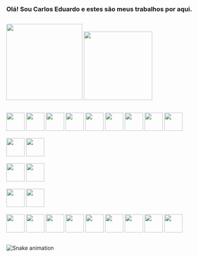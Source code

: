 ### Olá! Sou Carlos Eduardo e estes são meus trabalhos por aqui.

##

<!--
**CarllosDc13/CarllosDc13** is a ✨ _special_ ✨ repository because its `README.md` (this file) appears on your GitHub profile.

Here are some ideas to get you started:

- 🔭 I’m currently working on ...
- 🌱 I’m currently learning ...
- 👯 I’m looking to collaborate on ...
- 🤔 I’m looking for help with ...
- 💬 Ask me about ...
- 📫 How to reach me: ...
- 😄 Pronouns: ...
- ⚡ Fun fact: ...
-->
  <div>
  <div>
    <img height="200em" src="https://github-readme-stats.vercel.app/api?username=CarllosDc13&locale=pt-BR&show_icons=true&theme=dark&include_all_commits=true&count_private=true&ring_color=79fe96"/>
    <img height="180em" src="https://github-readme-stats.vercel.app/api/top-langs/?username=CarllosDc13&locale=pt-BR&layout=compact&langs_count=16&theme=dark"/>
  </div>

  ##
  
  <div style="margin: 1rem 0 0 0">
    <img style="height: 3rem" src="https://cdn.jsdelivr.net/gh/devicons/devicon/icons/html5/html5-original-wordmark.svg" />
    <img style="height: 3rem" src="https://cdn.jsdelivr.net/gh/devicons/devicon/icons/javascript/javascript-plain.svg" />
    <img style="height: 3rem" src="https://cdn.jsdelivr.net/gh/devicons/devicon/icons/css3/css3-original-wordmark.svg" />
    <img style="height: 3rem" src="https://cdn.jsdelivr.net/gh/devicons/devicon/icons/react/react-original-wordmark.svg" />
    <img style="height: 3rem" src="https://cdn.jsdelivr.net/gh/devicons/devicon/icons/angularjs/angularjs-original.svg" />
    <img style="height: 3rem" src="https://cdn.jsdelivr.net/gh/devicons/devicon/icons/typescript/typescript-original.svg" />
    <img style="height: 3rem" src="https://cdn.jsdelivr.net/gh/devicons/devicon/icons/redux/redux-original.svg" />
    <img style="height: 3rem" src="https://cdn.jsdelivr.net/gh/devicons/devicon/icons/tailwindcss/tailwindcss-original-wordmark.svg" />
    <img style="height: 3rem" src="https://cdn.jsdelivr.net/gh/devicons/devicon/icons/bootstrap/bootstrap-original-wordmark.svg" />
  </div>
  <div style="margin: 1rem 0 0 0">
    <img style="height: 3rem" src="https://cdn.jsdelivr.net/gh/devicons/devicon/icons/csharp/csharp-original.svg" />
    <img style="height: 3rem" src="https://cdn.jsdelivr.net/gh/devicons/devicon/icons/nodejs/nodejs-original.svg" />
  </div>
  <div style="margin: 15px 0 0 0">
    <img style="height: 3rem" src="https://cdn.jsdelivr.net/gh/devicons/devicon/icons/flutter/flutter-original.svg" />
    <img style="height: 3rem" src="https://cdn.jsdelivr.net/gh/devicons/devicon/icons/dart/dart-original.svg" />
  </div>
  <div style="margin: 1rem 0 0 0">
    <img style="height: 3rem" src="https://cdn.jsdelivr.net/gh/devicons/devicon/icons/visualstudio/visualstudio-plain.svg" />
    <img style="height: 3rem" src="https://cdn.jsdelivr.net/gh/devicons/devicon/icons/vscode/vscode-original-wordmark.svg" />
  </div>
  <div style="margin: 1rem 0 0 0">    
    <img style="height: 3rem" src="https://cdn.jsdelivr.net/gh/devicons/devicon/icons/dotnetcore/dotnetcore-original.svg" /> 
    <img style="height: 3rem" src="https://cdn.jsdelivr.net/gh/devicons/devicon/icons/figma/figma-original.svg" />
    <img style="height: 3rem" src="https://cdn.jsdelivr.net/gh/devicons/devicon/icons/git/git-original.svg" />
    <img style="height: 3rem" src="https://cdn.jsdelivr.net/gh/devicons/devicon/icons/github/github-original.svg" />
    <img style="height: 3rem" src="https://cdn.jsdelivr.net/gh/devicons/devicon/icons/mysql/mysql-original.svg" />
    <img style="height: 3rem" src="https://cdn.jsdelivr.net/gh/devicons/devicon/icons/npm/npm-original-wordmark.svg" />
    <img style="height: 3rem" src="https://cdn.jsdelivr.net/gh/devicons/devicon/icons/python/python-original.svg" />
    <img style="height: 3rem" src="https://cdn.jsdelivr.net/gh/devicons/devicon/icons/trello/trello-plain.svg" />
    <img style="height: 3rem" src="https://cdn.jsdelivr.net/gh/devicons/devicon/icons/yarn/yarn-original.svg" />            
  </div>
</div>

##

![Snake animation](https://github.com/CarllosDc13/CarllosDc13/blob/output/github-contribution-grid-snake.svg)
